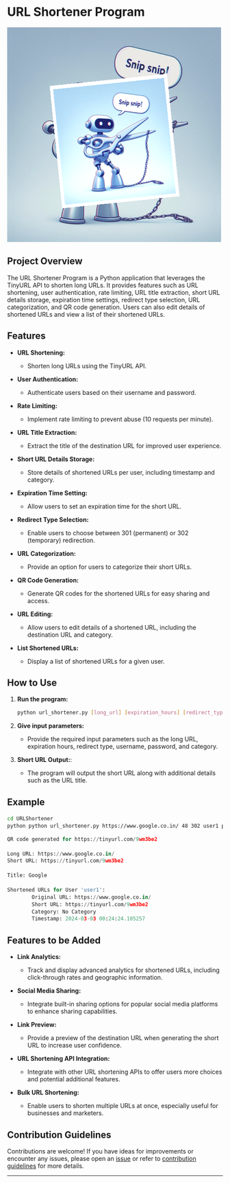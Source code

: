 # URL Shortener Program

![URL Shortner](../assets/images/readme_images/url_shortner.png)

## Project Overview

The URL Shortener Program is a Python application that leverages the TinyURL API to shorten long URLs. It provides features such as URL shortening, user authentication, rate limiting, URL title extraction, short URL details storage, expiration time settings, redirect type selection, URL categorization, and QR code generation. Users can also edit details of shortened URLs and view a list of their shortened URLs.

## Features

- **URL Shortening:**

  - Shorten long URLs using the TinyURL API.

- **User Authentication:**

  - Authenticate users based on their username and password.

- **Rate Limiting:**

  - Implement rate limiting to prevent abuse (10 requests per minute).

- **URL Title Extraction:**

  - Extract the title of the destination URL for improved user experience.

- **Short URL Details Storage:**

  - Store details of shortened URLs per user, including timestamp and category.

- **Expiration Time Setting:**

  - Allow users to set an expiration time for the short URL.

- **Redirect Type Selection:**

  - Enable users to choose between 301 (permanent) or 302 (temporary) redirection.

- **URL Categorization:**

  - Provide an option for users to categorize their short URLs.

- **QR Code Generation:**

  - Generate QR codes for the shortened URLs for easy sharing and access.

- **URL Editing:**

  - Allow users to edit details of a shortened URL, including the destination URL and category.

- **List Shortened URLs:**

  - Display a list of shortened URLs for a given user.

## How to Use

1. **Run the program:**

   ```bash
   python url_shortener.py [long_url] [expiration_hours] [redirect_type] [username] [password] [category]
   ```

2. **Give input parameters:**

   - Provide the required input parameters such as the long URL, expiration hours, redirect type, username, password, and category.

3. **Short URL Output:**:

   - The program will output the short URL along with additional details such as the URL title.

## Example

```bash
cd URLShortener
python python url_shortener.py https://www.google.co.in/ 48 302 user1 password1
```

```python
QR code generated for https://tinyurl.com/9wm3be2

Long URL: https://www.google.co.in/
Short URL: https://tinyurl.com/9wm3be2

Title: Google

Shortened URLs for User 'user1':
        Original URL: https://www.google.co.in/
        Short URL: https://tinyurl.com/9wm3be2
        Category: No Category
        Timestamp: 2024-03-03 00:24:24.105257
```

## Features to be Added

- **Link Analytics:**

  - Track and display advanced analytics for shortened URLs, including click-through rates and geographic information.

- **Social Media Sharing:**

  - Integrate built-in sharing options for popular social media platforms to enhance sharing capabilities.

- **Link Preview:**

  - Provide a preview of the destination URL when generating the short URL to increase user confidence.

- **URL Shortening API Integration:**

  - Integrate with other URL shortening APIs to offer users more choices and potential additional features.

- **Bulk URL Shortening:**

  - Enable users to shorten multiple URLs at once, especially useful for businesses and marketers.

## Contribution Guidelines

Contributions are welcome! If you have ideas for improvements or encounter any issues, please open an [issue](https://github.com/vrm-piyush/Acronym/issues) or refer to [contribution guidelines](../CONTRIBUTING.md) for more details.

---
